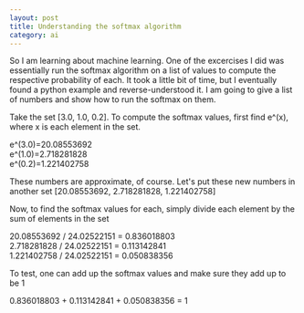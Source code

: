 ```yaml
---
layout: post
title: Understanding the softmax algorithm
category: ai
---
```


So I am learning about machine learning. One of the excercises I did was essentially run the softmax algorithm on a list of values to compute the respective probability of each. It took a little bit of time, but I eventually found a python example and reverse-understood it. I am going to give a list of numbers and show how to run the softmax on them.

Take the set [3.0, 1.0, 0.2]. To compute the softmax values, first find e^(x), where x is each element in the set.

e^(3.0)=20.08553692  
e^(1.0)=2.718281828  
e^(0.2)=1.221402758  

These numbers are approximate, of course. Let's put these new numbers in another set [20.08553692, 2.718281828, 1.221402758]

Now, to find the softmax values for each, simply divide each element by the sum of elements in the set

20.08553692 / 24.02522151 = 0.836018803  
2.718281828 / 24.02522151 = 0.113142841  
1.221402758 / 24.02522151 = 0.050838356  

To test, one can add up the softmax values and make sure they add up to be 1

0.836018803 + 0.113142841 + 0.050838356 = 1
